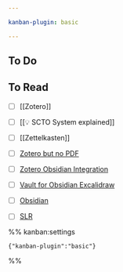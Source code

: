 ```yaml
---

kanban-plugin: basic

---
```


## To Do



## To Read

- [ ] [[Zotero]]
- [ ] [[💡 SCTO System explained]]
- [ ] [[Zettelkasten]]
- [ ] [Zotero but no PDF](https://forum.obsidian.md/t/zotero-but-no-pdfs-in-vault/74496)
- [ ] [Zotero Obsidian Integration](https://github.com/aprijunaidi/zotero_obsidian_integration)
- [ ] [Vault for Obsidian Excalidraw](https://github.com/Bowen-0x00/obsidian-excalidraw-example-vault)
- [ ] [Obsidian](https://youtu.be/LyOIvoHtRCM?si=FuxfIJ05hUH6gKd_)
- [ ] [SLR](https://drshahizan.gitbook.io/slr/)




%% kanban:settings
```
{"kanban-plugin":"basic"}
```
%%